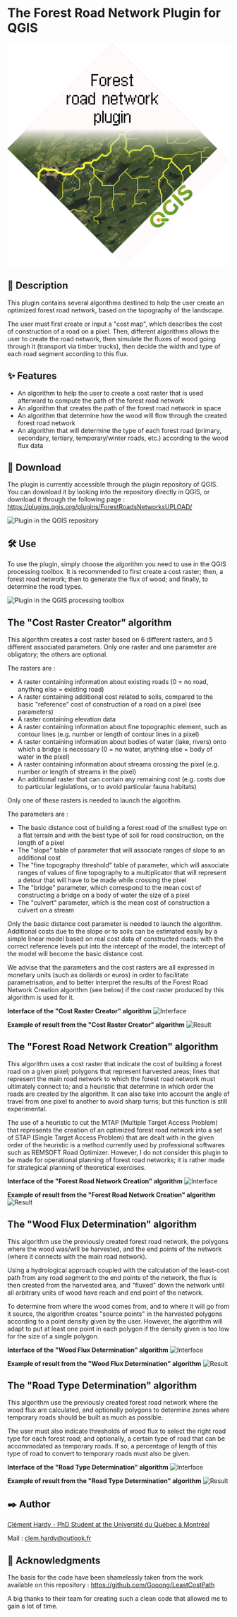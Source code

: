 # The Forest Road Network Plugin for QGIS

<p align="center">
  <img src="./Logo_FR_Plugin.svg" />
</p>

## 📑 Description

This plugin contains several algorithms destined to help the user create an optimized forest road network, based on the topography of the landscape.

The user must first create or input a "cost map", which describes the cost of construction of a road on a pixel. Then, different algorithms allows the user to create the road network, then simulate the fluxes of wood going through it (transport via timber trucks), then decide the width and type of each road segment according to this flux.

## ✨ Features

- An algorithm to help the user to create a cost raster that is used afterward to compute the path of the forest road network
- An algorithm that creates the path of the forest road network in space
- An algorithm that determine how the wood will flow through the created forest road network
- An algorithm that will determine the type of each forest road (primary, secondary, tertiary, temporary/winter roads, etc.) according to the wood flux data


## 💾 Download

The plugin is currently accessible through the plugin repository of QGIS. You can download it by looking into the repository directly in QGIS, or download it through the following page : https://plugins.qgis.org/plugins/ForestRoadsNetworksUPLOAD/

![Plugin in the QGIS repository](Test_data/images/PluginInRepository.PNG)


## 🛠 Use

To use the plugin, simply choose the algorithm you need to use in the QGIS processing toolbox. It is recommended to first create a cost raster; then, a forest road network; then to generate the flux of wood; and finally, to determine the road types.

![Plugin in the QGIS processing toolbox](Test_data/images/PluginInToolbox.PNG)

## The "Cost Raster Creator" algorithm

This algorithm creates a cost raster based on 6 different rasters, and 5 different associated parameters. Only one raster and one parameter are obligatory; the others are optional.

The rasters are :

- A raster containing information about existing roads (0 = no road, anything else = existing road)
- A raster containing additional cost related to soils, compared to the basic "reference" cost of construction of a road on a pixel (see parameters)
- A raster containing elevation data
- A raster containing information about fine topographic element, such as contour lines (e.g. number or length of contour lines in a pixel)
- A raster containing information about bodies of water (lake, rivers) onto which a bridge is necessary (0 = no water, anything else = body of water in the pixel)
- A raster containing information about streams crossing the pixel (e.g. number or length of streams in the pixel)
- An additional raster that can contain any remaining cost (e.g. costs due to particular legislations, or to avoid particular fauna habitats)

Only one of these rasters is needed to launch the algorithm.

The parameters are :

- The basic distance cost of building a forest road of the smallest type on a flat terrain and with the best type of soil for road construction, on the length of a pixel
- The "slope" table of parameter that will associate ranges of slope to an additional cost
- The "fine topography threshold" table of parameter, which will associate ranges of values of fine topography to a multiplicator that will represent a detour that will have to be made while crossing the pixel
- The "bridge" parameter, which correspond to the mean cost of constructing a bridge on a body of water the size of a pixel
- The "culvert" parameter, which is the mean cost of construction a culvert on a stream

Only the basic distance cost parameter is needed to launch the algorithm. Additional costs due to the slope or to soils can be estimated easily by a simple linear model based on real cost data of constructed roads; with the correct reference levels put into the intercept of the model, the intercept of the model will become the basic distance cost.

We advise that the parameters and the cost rasters are all expressed in monetary units (such as dollards or euros) in order to facilitate parametrisation, and to better interpret the results of the Forest Road Network Creation algorithm (see below) if the cost raster produced by this algorithm is used for it.

**Interface of the "Cost Raster Creator" algorithm**
![Interface](Test_data/images/CostRasterCreator_Interface.PNG)

**Example of result from the "Cost Raster Creator" algorithm**
![Result](Test_data/images/CostRasterCreator_Result.png)


## The "Forest Road Network Creation" algorithm

This algorithm uses a cost raster that indicate the cost of building a forest road on a given pixel; polygons that represent harvested areas; lines that represent the main road network to which the forest road network must ultimately connect to; and a heuristic that determine in which order the roads are created by the algorithm. It can also take into account the angle of travel from one pixel to another to avoid sharp turns; but this function is still experimental.

The use of a heuristic to cut the MTAP (Multiple Target Access Problem) that represents the creation of an optimized forest road network into a set of STAP (Single Target Access Problem) that are dealt with in the given order of the heuristic is a method currently used by professional softwares such as REMSOFT Road Optimizer. However, I do not consider this plugin to be made for operational planning of forest road networks; it is rather made for strategical planning of theoretical exercises.

**Interface of the "Forest Road Network Creation" algorithm**
![Interface](Test_data/images/ForestRoadNetworkCreation_Interface.PNG)

**Example of result from the "Forest Road Network Creation" algorithm**
![Result](Test_data/images/ForestRoadNetworkCreation_Result.png)


## The "Wood Flux Determination" algorithm

This algorithm use the previously created forest road network, the polygons where the wood was/will be harvested, and the end points of the network (where it connects with the main road network).

Using a hydrological approach coupled with the calculation of the least-cost path from any road segment to the end points of the network, the flux is then created from the harvested area, and "fluxed" down the network until all arbitrary units of wood have reach and end point of the network.

To determine from where the wood comes from, and to where it will go from it source, the algorithm creates "source points" in the harvested polygons according to a point density given by the user. However, the algorithm will adapt to put at least one point in each polygon if the density given is too low for the size of a single polygon.

**Interface of the "Wood Flux Determination" algorithm**
![Interface](Test_data/images/WoodFluxDetermination_Interface.PNG)

**Example of result from the "Wood Flux Determination" algorithm**
![Result](Test_data/images/WoodFluxDetermination_Result.png)

## The "Road Type Determination" algorithm

This algorithm use the previously created forest road network where the wood flux are calculated, and optionally polygons to determine zones where temporary roads should be built as much as possible.

The user must also indicate thresholds of wood flux to select the right road type for each forest road; and optionally, a certain type of road that can be accommodated as temporary roads. If so, a percentage of length of this type of road to convert to temporary roads must also be given.

**Interface of the "Road Type Determination" algorithm**
![Interface](Test_data/images/RoadTypeDetermination_Interface.PNG)

**Example of result from the "Road Type Determination" algorithm**
![Result](Test_data/images/RoadTypeDetermination_Result.png)


## ✒️ Author

[Clément Hardy - PhD Student at the Université du Québec à Montréal](http://www.cef-cfr.ca/index.php?n=Membres.ClementHardy)

Mail : clem.hardy@outlook.fr


## 💚 Acknowledgments

The basis for the code have been shamelessly taken from the work available on this repository : https://github.com/Gooong/LeastCostPath

A big thanks to their team for creating such a clean code that allowed me to gain a lot of time.
